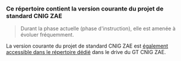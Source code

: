 
### Ce répertoire contient la version courante du projet de standard CNIG ZAE

> Durant la phase actuelle (phase d'instruction), elle est amenée à évoluer fréquemment.

La version courante du projet de standard CNIG ZAE est [également accessible dans le répertoire dédié](https://drive.google.com/drive/folders/1U_cMz0m-OuWsAThxurwaohr_AUEXmvUO?usp=share_link) dans le drive du GT CNIG ZAE.
